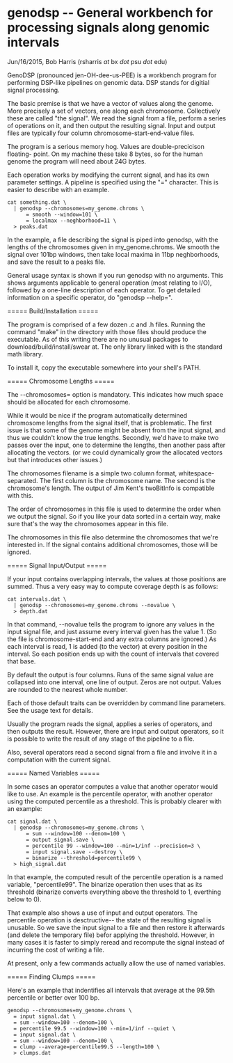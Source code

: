 genodsp -- General workbench for processing signals along genomic intervals
==============================================
Jun/16/2015, Bob Harris (rsharris *at* bx *dot* psu *dot* edu)

GenoDSP (pronounced jen-OH-dee-us-PEE) is a workbench program for performing
DSP-like pipelines on genomic data.  DSP stands for digitial signal processing.

The basic premise is that we have a vector of values along the genome.  More
precisely a set of vectors, one along each chromosome.  Collectively these are
called "the signal".  We read the signal from a file, perform a series of
operations on it, and then output the resulting signal.  Input and output files
are typically four column chromosome-start-end-value files.

The program is a serious memory hog.  Values are double-precicison floating-
point.  On my machine these take 8 bytes, so for the human genome the program
will need about 24G bytes.

Each operation works by modifying the current signal, and has its own parameter
settings.  A pipeline is specified using the "=" character.  This is easier to
describe with an example.

    cat something.dat \
      | genodsp --chromosomes=my_genome.chroms \
          = smooth --window=101 \
          = localmax --neghborhood=11 \
      > peaks.dat
 
In the example, a file describing the signal is piped into genodsp, with the
lengths of the chromosomes given in my_genome.chroms.  We smooth the signal
over 101bp windows, then take local maxima in 11bp neghborhoods, and save the
result to a peaks file.

General usage syntax is shown if you run genodsp with no arguments.  This shows
arguments applicable to general operation (most relating to I/O), followed by
a one-line description of each operator.  To get detailed information on a
specific operator, do "genodsp --help=<operator>".


===== Build/Installation =====

The program is comprised of a few dozen .c and .h files.  Running the command
"make" in the directory with those files should produce the executable.  As of
this writing there are no unusual packages to download/build/install/swear at.
The only library linked with is the standard math library.

To install it, copy the executable somewhere into your shell's PATH.


===== Chromosome Lengths =====

The --chromosomes=<filename> option is mandatory.  This indicates how much
space should be allocated for each chromosome.

While it would be nice if the program automatically determined chromosome
lengths from the signal itself, that is problematic.  The first issue is that
some of the genome might be absent from the input signal, and thus we couldn't
know the true lengths.  Secondly, we'd have to make two passes over the input,
one to determine the lengths, then another pass after allocating the vectors.
(or we could dynamically grow the allocated vectors but that introduces other
issues.)

The chromosomes filename is a simple two column format, whitespace-separated.
The first column is the chromosome name.  The second is the chromosome's length.
The output of Jim Kent's twoBitInfo is compatible with this.

The order of chromosomes in this file is used to determine the order when we
output the signal.  So if you like your data sorted in a certain way, make sure
that's the way the chromosomes appear in this file.

The chromosomes in this file also determine the chromosomes that we're
interested in.  If the signal contains additional chromosomes, those will be
ignored.


===== Signal Input/Output =====

If your input contains overlapping intervals, the values at those positions are
summed.  Thus a very easy way to compute coverage depth is as follows:

    cat intervals.dat \
      | genodsp --chromosomes=my_genome.chroms --novalue \
      > depth.dat

In that command, --novalue tells the program to ignore any values in the input
signal file, and just assume every interval given has the value 1.  (So the
file is chromosome-start-end and any extra columns are ignored.)  As each
interval is read, 1 is added (to the vector) at every position in the interval.
So each position ends up with the count of intervals that covered that base.

By default the output is four columns.  Runs of the same signal value are
collapsed into one interval, one line of output.  Zeros are not output.  Values
are rounded to the nearest whole number.

Each of those default traits can be overridden by command line parameters.  See
the usage text for details.

Usually the program reads the signal, applies a series of operators, and then
outputs the result.  However, there are input and output operators, so it is
possible to write the result of any stage of the pipeline to a file.

Also, several operators read a second signal from a file and involve it in a
computation with the current signal.


===== Named Variables =====

In some cases an operator computes a value that another operator would like to
use.  An example is the percentile operator, with another operator using the
computed percentile as a threshold.  This is probably clearer with an example:

    cat signal.dat \
      | genodsp --chromosomes=my_genome.chroms \
          = sum --window=100 --denom=100 \
          = output signal.save \
          = percentile 99 --window=100 --min=1/inf --precision=3 \
          = input signal.save --destroy \
          = binarize --threshold=percentile99 \
      > high_signal.dat

In that example, the computed result of the percentile operation is a named
variable, "percentile99".  The binarize operation then uses that as its
threshold (binarize converts everything above the threshold to 1, everthing
below to 0).

That example also shows a use of input and output operators.  The percentile
operation is desctructive-- the state of the resulting signal is unusable.  So
we save the input signal to a file and then restore it afterwards (and delete
the temporary file) befor applying the threshold.  However, in many cases it
is faster to simply reread and recompute the signal instead of incurring the
cost of writing a file.

At present, only a few commands actually allow the use of named variables.


===== Finding Clumps =====

Here's an example that indentifies all intervals that average at the 99.5th
percentile or better over 100 bp.

    genodsp --chromosomes=my_genome.chroms \
      = input signal.dat \
      = sum --window=100 --denom=100 \
      = percentile 99.5 --window=100 --min=1/inf --quiet \
      = input signal.dat \
      = sum --window=100 --denom=100 \
      = clump --average=percentile99.5 --length=100 \
      > clumps.dat

